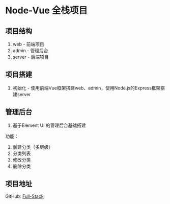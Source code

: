 # Node-Vue 全栈项目

## 项目结构
1. web - 前端项目
2. admin - 管理后台
3. server - 后端项目

## 项目搭建
1. 初始化 - 使用前端Vue框架搭建web、admin，使用Node.js的Express框架搭建server

## 管理后台 
1. 基于Element UI 的管理后台基础搭建

功能：
1. 新建分类（多层级）
2. 分类列表
3. 修改分类
4. 删除分类

## 项目地址
GitHub: [Full-Stack](https://github.com/bradyCC/Full-Stack)

